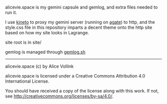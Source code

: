 alicevie.space is my gemini capsule and gemlog, and extra files needed to run it.

I use [kineto](https://sr.ht/~sircmpwn/kineto/) to proxy my gemini server (running on [agate](https://github.com/mbrubeck/agate)) to http, and the style.css file in this repository imparts a decent theme onto the http site based on how my site looks in Lagrange.

site root is in site/

gemlog is managed through [gemlog.sh](https://git.sr.ht/~nytpu/gemlog.sh)

---

alicevie.space (c) by Alice Vollink

alicevie.space is licensed under a
Creative Commons Attribution 4.0 International License.

You should have received a copy of the license along with this
work.  If not, see <http://creativecommons.org/licenses/by-sa/4.0/>.